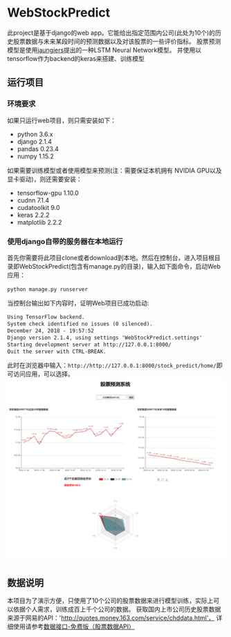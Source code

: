 # WebStockPredict
此project是基于django的web app。它能给出指定范围内公司(此处为10个)的历史股票数据与未来某段时间的预测数据以及对该股票的一些评价指标。
股票预测模型是使用[jaungiers](https://github.com/jaungiers/LSTM-Neural-Network-for-Time-Series-Prediction)提出的一种LSTM Neural Network模型。
并使用以tensorflow作为backend的keras来搭建、训练模型

## 运行项目
### 环境要求
如果只运行web项目，则只需安装如下：
+ python 3.6.x
+ django 2.1.4
+ pandas 0.23.4
+ numpy 1.15.2

如果需要训练模型或者使用模型来预测(注：需要保证本机拥有 NVIDIA GPU以及显卡驱动)，则还需要安装：
+ tensorflow-gpu 1.10.0
+ cudnn 7.1.4
+ cudatoolkit 9.0 
+ keras 2.2.2
+ matplotlib 2.2.2 

### 使用django自带的服务器在本地运行
首先你需要将此项目clone或者download到本地。然后在控制台，进入项目根目录即WebStockPredict(包含有manage.py的目录)，输入如下面命令，启动Web应用：

`python manage.py runserver`

当控制台输出如下内容时，证明Web项目已成功启动:
```
Using TensorFlow backend.
System check identified no issues (0 silenced).
December 24, 2018 - 19:57:52
Django version 2.1.4, using settings 'WebStockPredict.settings'
Starting development server at http://127.0.0.1:8000/
Quit the server with CTRL-BREAK.
```
此时在浏览器中输入：`http://http://127.0.0.1:8000/stock_predict/home/`即可访问应用，可以选择。
![home page](/display_img/home.png "股票预测系统首页")

## 数据说明
本项目为了演示方便，只使用了10个公司的股票数据来进行模型训练，实际上可以依据个人需求，训练成百上千个公司的数据。
获取国内上市公司历史股票数据来源于网易的API：'http://quotes.money.163.com/service/chddata.html'，
详细使用请参考[数据接口-免费版（股票数据API）](https://blog.csdn.net/llingmiao/article/details/79941066)

